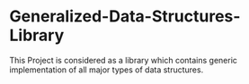 # Generalized-Data-Structures-Library
This Project is considered as a library which contains generic implementation of all major types of data structures.  
